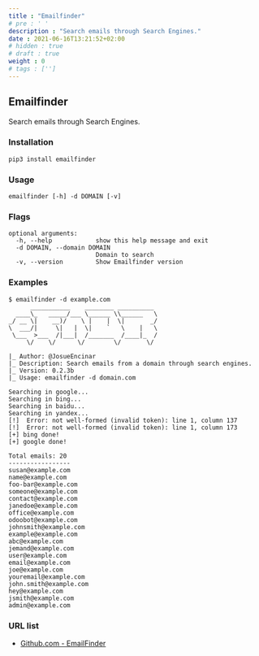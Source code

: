 ```yaml
---
title : "Emailfinder"
# pre : ' '
description : "Search emails through Search Engines."
date : 2021-06-16T13:21:52+02:00
# hidden : true
# draft : true
weight : 0
# tags : ['']
---
```


## Emailfinder

Search emails through Search Engines.

### Installation

```plain
pip3 install emailfinder
```

### Usage

```plain
emailfinder [-h] -d DOMAIN [-v]
```

### Flags

```plain
optional arguments:
  -h, --help            show this help message and exit
  -d DOMAIN, --domain DOMAIN
                        Domain to search
  -v, --version         Show Emailfinder version
```

### Examples

```plain
$ emailfinder -d example.com
      ___________    ________ __________ 
  ____\_   _____/___ \______ \\______   \
_/ __ \|    __)/    \ |    |  \|       _/
\  ___/|     \|   |  \|    `   \    |   \
 \___  >___  /|___|  /_______  /____|_  /
     \/    \/      \/        \/       \/ 

|_ Author: @JosueEncinar
|_ Description: Search emails from a domain through search engines.
|_ Version: 0.2.3b
|_ Usage: emailfinder -d domain.com

Searching in google...
Searching in bing...
Searching in baidu...
Searching in yandex...
[!]  Error: not well-formed (invalid token): line 1, column 137
[!]  Error: not well-formed (invalid token): line 1, column 173
[+] bing done!
[+] google done!

Total emails: 20
-----------------
susan@example.com
name@example.com
foo-bar@example.com
someone@example.com
contact@example.com
janedoe@example.com
office@example.com
odoobot@example.com
johnsmith@example.com
example@example.com
abc@example.com
jemand@example.com
user@example.com
email@example.com
joe@example.com
youremail@example.com
john.smith@example.com
hey@example.com
jsmith@example.com
admin@example.com
```

### URL list

* [Github.com - EmailFinder](https://github.com/Josue87/EmailFinder)
